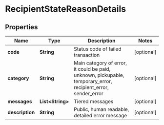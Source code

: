 

# RecipientStateReasonDetails

## Properties

Name | Type | Description | Notes
------------ | ------------- | ------------- | -------------
**code** | **String** | Status code of failed transaction |  [optional]
**category** | **String** | Main category of error, it could be paid, unknown, pickupable, temporary_error, recipient_error, sender_error |  [optional]
**messages** | **List&lt;String&gt;** | Tiered messages |  [optional]
**description** | **String** | Public, human readable, detailed error message |  [optional]



